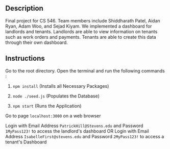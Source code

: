 ## Description

Final project for CS 546. Team members include Shiddharath Patel, Aidan Ryan, Adam Woo, and Sejad Kiyam. We implemented a dashboard for landlords and tenants. Landlords are able to view information on tenants such as work orders and payments. Tenants are able to create this data through their own dashboard. 

## Instructions

Go to the root directory. Open the terminal and run the following commands :

1) `npm install`
(Installs all Necessary Packages)

2) `node ./seed.js`
(Populates the Database)

3) `npm start`
(Runs the Application)

Go to page `localhost:3000` on a web browser

Login with Email Address `PatrickHill@Stevens.edu` and Password `1MyPass123!` to access the landlord's dashboard
OR
Login with Email Address `IsabelleFirst@stevens.edu` and Password `2MyPass123!` to access a tenant's Dashboard
